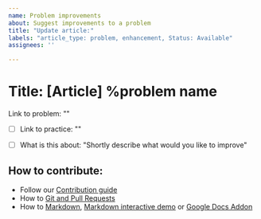 ```yaml
---
name: Problem improvements
about: Suggest improvements to a problem
title: "Update article:"
labels: "article_type: problem, enhancement, Status: Available"
assignees: ''

---
```

# Title: [Article] %problem name

Link to problem: ""

- [ ] Link to practice: ""

- [ ] What is this about: "Shortly describe what would you like to improve"

## How to contribute:
- Follow our [Contribution guide](https://github.com/DXHeroes/knowledge-base-content/blob/master/CONTRIBUTING.md)
- How to [Git and Pull Requests]( https://github.com/firstcontributions/first-contributions/blob/master/README.md)
- How to [Markdown](https://guides.github.com/features/mastering-markdown/), [Markdown interactive demo](https://www.markdowntutorial.com/lesson/1/) or [Google Docs Addon](https://gsuite.google.com/marketplace/app/docs_to_markdown/700168918607)
